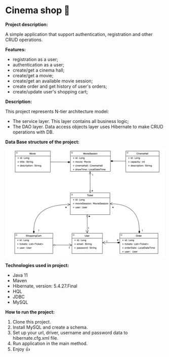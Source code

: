 # Cinema shop 🎫

**Project description:**

A simple application that support authentication, registration and other CRUD operations.

**Features:**

- registration as a user;
- authentication as a user;
- create/get a cinema hall;
- create/get a movie;
- create/get an available movie session;
- create order and get history of user's orders;
- create/update user's shopping cart;

**Description:**

This project represents N-tier architecture model:

- The service layer. This layer contains all business logic;
- The DAO layer. Data access objects layer uses Hibernate to make CRUD operations with DB.

**Data Base structure of the project:**

![pic](cinema_shop_structure.png)

**Technologies used in project:**

- Java 11
- Maven
- Hibernate, version: 5.4.27.Final
- HQL
- JDBC
- MySQL

**How to run the project:**

1. Clone this project.
2. Install MySQL and create a schema.
3. Set up your url, driver, username and password data to hibernate.cfg.xml file.
4. Run application in the main method.
5. Enjoy 👍
